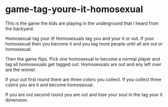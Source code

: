 # game-tag-youre-it-homosexual
This is the game the kids are playing in the underground that I heard from the backyard.

Homosexual tag your it! Homosexuals tag you and your it or out. If your homosexual then you become it and you tag more people until all are out or homosexual.

Then the game flips. Pick one homosexual to become a normal player and tag all homosexuals get tagged out. Homosexuals are out and any left over are the winner.

If your out first round there are three colors you collect. If you collect three colors you are it and become homosexual.

If you are out second round you are out and lose your soul in the tag your it dimension.
